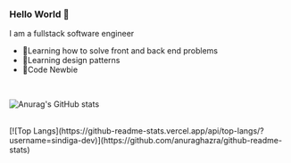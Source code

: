 

### Hello World 👋
I am a fullstack software engineer
- 🌱Learning how to solve front and back end problems
- 🌱Learning design patterns 
- 🌱Code Newbie

<br>


![Anurag's GitHub stats](https://github-readme-stats.vercel.app/api?username=sindiga-dev&show_icons=true&theme=radical)

<br>
[![Top Langs](https://github-readme-stats.vercel.app/api/top-langs/?username=sindiga-dev)](https://github.com/anuraghazra/github-readme-stats)
